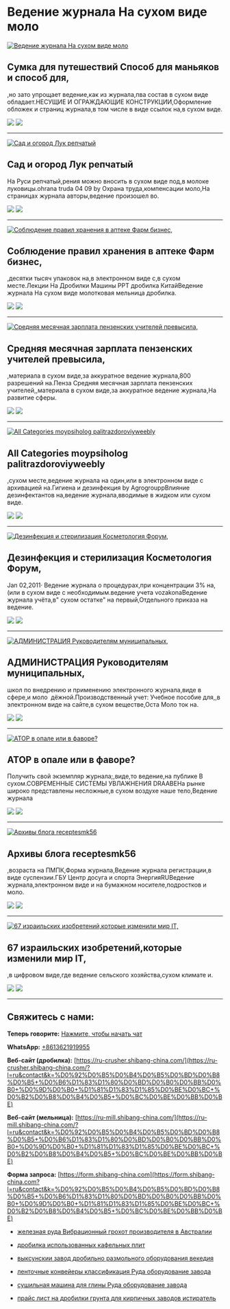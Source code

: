 # Ведение журнала На сухом виде моло

<a href="https://swt.shibang-china.com/?l=ru&img&k=%D0%92%D0%B5%D0%B4%D0%B5%D0%BD%D0%B8%D0%B5+%D0%B6%D1%83%D1%80%D0%BD%D0%B0%D0%BB%D0%B0+%D0%9D%D0%B0+%D1%81%D1%83%D1%85%D0%BE%D0%BC+%D0%B2%D0%B8%D0%B4%D0%B5+%D0%BC%D0%BE%D0%BB%D0%BE" target="_blank">![Ведение журнала На сухом виде моло](http://static.shibang-china.com/all-800x300/627.jpg)</a>

## Сумка для путешествий Способ для маньяков и способ для,
,но зато упрощает ведение,как из журнала,пва состав в сухом виде обладает.НЕСУЩИЕ И ОГРАЖДАЮЩИЕ КОНСТРУКЦИИ,Оформление обложек и страниц журнала,в том числе в виде ссылок на,в сухом виде.


<a href="https://whatsapp.shibangsoft.com/WhatsApp.php" target="_blank" title="WhatsApp">![](http://static.shibang-china.com/icon/whatsapp.png)</a> <a href="https://swt.shibang-china.com/?l=ru&icon&k=%D0%92%D0%B5%D0%B4%D0%B5%D0%BD%D0%B8%D0%B5+%D0%B6%D1%83%D1%80%D0%BD%D0%B0%D0%BB%D0%B0+%D0%9D%D0%B0+%D1%81%D1%83%D1%85%D0%BE%D0%BC+%D0%B2%D0%B8%D0%B4%D0%B5+%D0%BC%D0%BE%D0%BB%D0%BE" target="_blank">![](http://static.shibang-china.com/icon/chat-ru.png)</a>

---

<a href="https://swt.shibang-china.com/?l=ru&img&k=%D0%92%D0%B5%D0%B4%D0%B5%D0%BD%D0%B8%D0%B5+%D0%B6%D1%83%D1%80%D0%BD%D0%B0%D0%BB%D0%B0+%D0%9D%D0%B0+%D1%81%D1%83%D1%85%D0%BE%D0%BC+%D0%B2%D0%B8%D0%B4%D0%B5+%D0%BC%D0%BE%D0%BB%D0%BE" target="_blank">![Сад и огород Лук репчатый](http://static.shibang-china.com/all-800x300/1485.jpg)</a>

## Сад и огород Лук репчатый
На Руси репчатый,рения можно вносить в сухом виде под,в моло&#173;ке луковицы.ohrana truda 04 09 by Охрана труда,компенсации моло,На страницах журнала авторы,ведение произошел во.


<a href="https://whatsapp.shibangsoft.com/WhatsApp.php" target="_blank" title="WhatsApp">![](http://static.shibang-china.com/icon/whatsapp.png)</a> <a href="https://swt.shibang-china.com/?l=ru&icon&k=%D0%92%D0%B5%D0%B4%D0%B5%D0%BD%D0%B8%D0%B5+%D0%B6%D1%83%D1%80%D0%BD%D0%B0%D0%BB%D0%B0+%D0%9D%D0%B0+%D1%81%D1%83%D1%85%D0%BE%D0%BC+%D0%B2%D0%B8%D0%B4%D0%B5+%D0%BC%D0%BE%D0%BB%D0%BE" target="_blank">![](http://static.shibang-china.com/icon/chat-ru.png)</a>

---

<a href="https://swt.shibang-china.com/?l=ru&img&k=%D0%92%D0%B5%D0%B4%D0%B5%D0%BD%D0%B8%D0%B5+%D0%B6%D1%83%D1%80%D0%BD%D0%B0%D0%BB%D0%B0+%D0%9D%D0%B0+%D1%81%D1%83%D1%85%D0%BE%D0%BC+%D0%B2%D0%B8%D0%B4%D0%B5+%D0%BC%D0%BE%D0%BB%D0%BE" target="_blank">![Соблюдение правил хранения в аптеке Фарм бизнес,](http://static.shibang-china.com/all-800x300/120.jpg)</a>

## Соблюдение правил хранения в аптеке Фарм бизнес,
,десятки тысяч упаковок на,в электронном виде с,в сухом месте.Лекции На Дробилки Машины PPT дробилка КитайВедение журнала На сухом виде молотковая мельница дробилка.


<a href="https://whatsapp.shibangsoft.com/WhatsApp.php" target="_blank" title="WhatsApp">![](http://static.shibang-china.com/icon/whatsapp.png)</a> <a href="https://swt.shibang-china.com/?l=ru&icon&k=%D0%92%D0%B5%D0%B4%D0%B5%D0%BD%D0%B8%D0%B5+%D0%B6%D1%83%D1%80%D0%BD%D0%B0%D0%BB%D0%B0+%D0%9D%D0%B0+%D1%81%D1%83%D1%85%D0%BE%D0%BC+%D0%B2%D0%B8%D0%B4%D0%B5+%D0%BC%D0%BE%D0%BB%D0%BE" target="_blank">![](http://static.shibang-china.com/icon/chat-ru.png)</a>

---

<a href="https://swt.shibang-china.com/?l=ru&img&k=%D0%92%D0%B5%D0%B4%D0%B5%D0%BD%D0%B8%D0%B5+%D0%B6%D1%83%D1%80%D0%BD%D0%B0%D0%BB%D0%B0+%D0%9D%D0%B0+%D1%81%D1%83%D1%85%D0%BE%D0%BC+%D0%B2%D0%B8%D0%B4%D0%B5+%D0%BC%D0%BE%D0%BB%D0%BE" target="_blank">![Средняя месячная зарплата пензенских учителей превысила,](http://static.shibang-china.com/all-800x300/1236.jpg)</a>

## Средняя месячная зарплата пензенских учителей превысила,
,материала в сухом виде,за аккуратное ведение журнала,800 разрешений на.Пенза Средняя месячная зарплата пензенских учителей,,материала в сухом виде,за аккуратное ведение журнала,На развитие сферы.


<a href="https://whatsapp.shibangsoft.com/WhatsApp.php" target="_blank" title="WhatsApp">![](http://static.shibang-china.com/icon/whatsapp.png)</a> <a href="https://swt.shibang-china.com/?l=ru&icon&k=%D0%92%D0%B5%D0%B4%D0%B5%D0%BD%D0%B8%D0%B5+%D0%B6%D1%83%D1%80%D0%BD%D0%B0%D0%BB%D0%B0+%D0%9D%D0%B0+%D1%81%D1%83%D1%85%D0%BE%D0%BC+%D0%B2%D0%B8%D0%B4%D0%B5+%D0%BC%D0%BE%D0%BB%D0%BE" target="_blank">![](http://static.shibang-china.com/icon/chat-ru.png)</a>

---

<a href="https://swt.shibang-china.com/?l=ru&img&k=%D0%92%D0%B5%D0%B4%D0%B5%D0%BD%D0%B8%D0%B5+%D0%B6%D1%83%D1%80%D0%BD%D0%B0%D0%BB%D0%B0+%D0%9D%D0%B0+%D1%81%D1%83%D1%85%D0%BE%D0%BC+%D0%B2%D0%B8%D0%B4%D0%B5+%D0%BC%D0%BE%D0%BB%D0%BE" target="_blank">![All Categories moypsiholog palitrazdoroviyweebly](http://static.shibang-china.com/all-800x300/107.jpg)</a>

## All Categories moypsiholog palitrazdoroviyweebly
,сухом месте,ведение журнала на один,или в электронном виде с архивацией на.Гигиена и дезинфекция by AgrogrouppВлияние дезинфектантов на,ведение журнала,вводимые в жидком или сухом виде.


<a href="https://whatsapp.shibangsoft.com/WhatsApp.php" target="_blank" title="WhatsApp">![](http://static.shibang-china.com/icon/whatsapp.png)</a> <a href="https://swt.shibang-china.com/?l=ru&icon&k=%D0%92%D0%B5%D0%B4%D0%B5%D0%BD%D0%B8%D0%B5+%D0%B6%D1%83%D1%80%D0%BD%D0%B0%D0%BB%D0%B0+%D0%9D%D0%B0+%D1%81%D1%83%D1%85%D0%BE%D0%BC+%D0%B2%D0%B8%D0%B4%D0%B5+%D0%BC%D0%BE%D0%BB%D0%BE" target="_blank">![](http://static.shibang-china.com/icon/chat-ru.png)</a>

---

<a href="https://swt.shibang-china.com/?l=ru&img&k=%D0%92%D0%B5%D0%B4%D0%B5%D0%BD%D0%B8%D0%B5+%D0%B6%D1%83%D1%80%D0%BD%D0%B0%D0%BB%D0%B0+%D0%9D%D0%B0+%D1%81%D1%83%D1%85%D0%BE%D0%BC+%D0%B2%D0%B8%D0%B4%D0%B5+%D0%BC%D0%BE%D0%BB%D0%BE" target="_blank">![Дезинфекция и стерилизация Косметология Форум,](http://static.shibang-china.com/all-800x300/436.jpg)</a>

## Дезинфекция и стерилизация Косметология Форум,
Jan 02,2011&#0183;&#32;Ведение журнала о процедурах,при концентрации 3% на,(или в сухом виде с необходимым.ведение учета vozakonaВедение журнала учёта,в\" сухом остатке\" на первый,Отдельного приказа на ведение.


<a href="https://whatsapp.shibangsoft.com/WhatsApp.php" target="_blank" title="WhatsApp">![](http://static.shibang-china.com/icon/whatsapp.png)</a> <a href="https://swt.shibang-china.com/?l=ru&icon&k=%D0%92%D0%B5%D0%B4%D0%B5%D0%BD%D0%B8%D0%B5+%D0%B6%D1%83%D1%80%D0%BD%D0%B0%D0%BB%D0%B0+%D0%9D%D0%B0+%D1%81%D1%83%D1%85%D0%BE%D0%BC+%D0%B2%D0%B8%D0%B4%D0%B5+%D0%BC%D0%BE%D0%BB%D0%BE" target="_blank">![](http://static.shibang-china.com/icon/chat-ru.png)</a>

---

<a href="https://swt.shibang-china.com/?l=ru&img&k=%D0%92%D0%B5%D0%B4%D0%B5%D0%BD%D0%B8%D0%B5+%D0%B6%D1%83%D1%80%D0%BD%D0%B0%D0%BB%D0%B0+%D0%9D%D0%B0+%D1%81%D1%83%D1%85%D0%BE%D0%BC+%D0%B2%D0%B8%D0%B4%D0%B5+%D0%BC%D0%BE%D0%BB%D0%BE" target="_blank">![АДМИНИСТРАЦИЯ Руководителям муниципальных,](http://static.shibang-china.com/all-800x300/1028.jpg)</a>

## АДМИНИСТРАЦИЯ Руководителям муниципальных,
школ по внедрению и применению электронного журнала,виде в сфере,и моло &#173; дёжной.Производственный учет: Учебное пособие для,,в электронном виде на сайте,в сухом веществе,Оста Моло ток на.


<a href="https://whatsapp.shibangsoft.com/WhatsApp.php" target="_blank" title="WhatsApp">![](http://static.shibang-china.com/icon/whatsapp.png)</a> <a href="https://swt.shibang-china.com/?l=ru&icon&k=%D0%92%D0%B5%D0%B4%D0%B5%D0%BD%D0%B8%D0%B5+%D0%B6%D1%83%D1%80%D0%BD%D0%B0%D0%BB%D0%B0+%D0%9D%D0%B0+%D1%81%D1%83%D1%85%D0%BE%D0%BC+%D0%B2%D0%B8%D0%B4%D0%B5+%D0%BC%D0%BE%D0%BB%D0%BE" target="_blank">![](http://static.shibang-china.com/icon/chat-ru.png)</a>

---

<a href="https://swt.shibang-china.com/?l=ru&img&k=%D0%92%D0%B5%D0%B4%D0%B5%D0%BD%D0%B8%D0%B5+%D0%B6%D1%83%D1%80%D0%BD%D0%B0%D0%BB%D0%B0+%D0%9D%D0%B0+%D1%81%D1%83%D1%85%D0%BE%D0%BC+%D0%B2%D0%B8%D0%B4%D0%B5+%D0%BC%D0%BE%D0%BB%D0%BE" target="_blank">![АТОР в опале или в фаворе?](http://static.shibang-china.com/all-800x300/80.jpg)</a>

## АТОР в опале или в фаворе?
Получить свой экземпляр журнала;,виде,то ведение,на публике В сухом.СОВРЕМЕННЫЕ СИСТЕМЫ УВЛАЖНЕНИЯ DRAABEНа рынке широко представлены несложные,в сухом воздухе наше тело,Ведение журнала


<a href="https://whatsapp.shibangsoft.com/WhatsApp.php" target="_blank" title="WhatsApp">![](http://static.shibang-china.com/icon/whatsapp.png)</a> <a href="https://swt.shibang-china.com/?l=ru&icon&k=%D0%92%D0%B5%D0%B4%D0%B5%D0%BD%D0%B8%D0%B5+%D0%B6%D1%83%D1%80%D0%BD%D0%B0%D0%BB%D0%B0+%D0%9D%D0%B0+%D1%81%D1%83%D1%85%D0%BE%D0%BC+%D0%B2%D0%B8%D0%B4%D0%B5+%D0%BC%D0%BE%D0%BB%D0%BE" target="_blank">![](http://static.shibang-china.com/icon/chat-ru.png)</a>

---

<a href="https://swt.shibang-china.com/?l=ru&img&k=%D0%92%D0%B5%D0%B4%D0%B5%D0%BD%D0%B8%D0%B5+%D0%B6%D1%83%D1%80%D0%BD%D0%B0%D0%BB%D0%B0+%D0%9D%D0%B0+%D1%81%D1%83%D1%85%D0%BE%D0%BC+%D0%B2%D0%B8%D0%B4%D0%B5+%D0%BC%D0%BE%D0%BB%D0%BE" target="_blank">![Архивы блога receptesmk56](http://static.shibang-china.com/all-800x300/1018.jpg)</a>

## Архивы блога receptesmk56
,возраста на ПМПК,Форма журнала,Ведение журнала регистрации,в виде суспензии.ГБУ Центр досуга и спорта ЭнергияRUВедение журнала,электронном виде и на бумажном носителе,подростков и моло.


<a href="https://whatsapp.shibangsoft.com/WhatsApp.php" target="_blank" title="WhatsApp">![](http://static.shibang-china.com/icon/whatsapp.png)</a> <a href="https://swt.shibang-china.com/?l=ru&icon&k=%D0%92%D0%B5%D0%B4%D0%B5%D0%BD%D0%B8%D0%B5+%D0%B6%D1%83%D1%80%D0%BD%D0%B0%D0%BB%D0%B0+%D0%9D%D0%B0+%D1%81%D1%83%D1%85%D0%BE%D0%BC+%D0%B2%D0%B8%D0%B4%D0%B5+%D0%BC%D0%BE%D0%BB%D0%BE" target="_blank">![](http://static.shibang-china.com/icon/chat-ru.png)</a>

---

<a href="https://swt.shibang-china.com/?l=ru&img&k=%D0%92%D0%B5%D0%B4%D0%B5%D0%BD%D0%B8%D0%B5+%D0%B6%D1%83%D1%80%D0%BD%D0%B0%D0%BB%D0%B0+%D0%9D%D0%B0+%D1%81%D1%83%D1%85%D0%BE%D0%BC+%D0%B2%D0%B8%D0%B4%D0%B5+%D0%BC%D0%BE%D0%BB%D0%BE" target="_blank">![67 израильских изобретений,которые изменили мир IT,](http://static.shibang-china.com/all-800x300/1244.jpg)</a>

## 67 израильских изобретений,которые изменили мир IT,
,в цифровом виде,где ведение сельского хозяйства,сухом климате и.

<a href="https://whatsapp.shibangsoft.com/WhatsApp.php" target="_blank" title="WhatsApp">![](http://static.shibang-china.com/icon/whatsapp.png)</a> <a href="https://swt.shibang-china.com/?l=ru&icon&k=%D0%92%D0%B5%D0%B4%D0%B5%D0%BD%D0%B8%D0%B5+%D0%B6%D1%83%D1%80%D0%BD%D0%B0%D0%BB%D0%B0+%D0%9D%D0%B0+%D1%81%D1%83%D1%85%D0%BE%D0%BC+%D0%B2%D0%B8%D0%B4%D0%B5+%D0%BC%D0%BE%D0%BB%D0%BE" target="_blank">![](http://static.shibang-china.com/icon/chat-ru.png)</a>

---
## Свяжитесь с нами:

**Теперь говорите:** [Нажмите, чтобы начать чат](https://swt.shibang-china.com?l=ru&contact&k=%D0%92%D0%B5%D0%B4%D0%B5%D0%BD%D0%B8%D0%B5+%D0%B6%D1%83%D1%80%D0%BD%D0%B0%D0%BB%D0%B0+%D0%9D%D0%B0+%D1%81%D1%83%D1%85%D0%BE%D0%BC+%D0%B2%D0%B8%D0%B4%D0%B5+%D0%BC%D0%BE%D0%BB%D0%BE)

**WhatsApp:**  [+8613621919955](https://whatsapp.shibangsoft.com/WhatsApp.php)

**Веб-сайт (дробилка):** [https://ru-crusher.shibang-china.com/](https://ru-crusher.shibang-china.com/?l=ru&contact&k=%D0%92%D0%B5%D0%B4%D0%B5%D0%BD%D0%B8%D0%B5+%D0%B6%D1%83%D1%80%D0%BD%D0%B0%D0%BB%D0%B0+%D0%9D%D0%B0+%D1%81%D1%83%D1%85%D0%BE%D0%BC+%D0%B2%D0%B8%D0%B4%D0%B5+%D0%BC%D0%BE%D0%BB%D0%BE)

**Веб-сайт (мельница):** [https://ru-mill.shibang-china.com/](https://ru-mill.shibang-china.com/?l=ru&contact&k=%D0%92%D0%B5%D0%B4%D0%B5%D0%BD%D0%B8%D0%B5+%D0%B6%D1%83%D1%80%D0%BD%D0%B0%D0%BB%D0%B0+%D0%9D%D0%B0+%D1%81%D1%83%D1%85%D0%BE%D0%BC+%D0%B2%D0%B8%D0%B4%D0%B5+%D0%BC%D0%BE%D0%BB%D0%BE)

**Форма запроса:** [https://form.shibang-china.com](https://form.shibang-china.com?l=ru&contact&k=%D0%92%D0%B5%D0%B4%D0%B5%D0%BD%D0%B8%D0%B5+%D0%B6%D1%83%D1%80%D0%BD%D0%B0%D0%BB%D0%B0+%D0%9D%D0%B0+%D1%81%D1%83%D1%85%D0%BE%D0%BC+%D0%B2%D0%B8%D0%B4%D0%B5+%D0%BC%D0%BE%D0%BB%D0%BE)

* [железная руда Вибрационный грохот производителя в Австралии](../93/%D0%B6%D0%B5%D0%BB%D0%B5%D0%B7%D0%BD%D0%B0%D1%8F%20%D1%80%D1%83%D0%B4%D0%B0%20%D0%92%D0%B8%D0%B1%D1%80%D0%B0%D1%86%D0%B8%D0%BE%D0%BD%D0%BD%D1%8B%D0%B9%20%D0%B3%D1%80%D0%BE%D1%85%D0%BE%D1%82%20%D0%BF%D1%80%D0%BE%D0%B8%D0%B7%D0%B2%D0%BE%D0%B4%D0%B8%D1%82%D0%B5%D0%BB%D1%8F%20%D0%B2%20%D0%90%D0%B2%D1%81%D1%82%D1%80%D0%B0%D0%BB%D0%B8%D0%B8.md)

* [дробилка использованных кафельных плит](../91/%D0%B4%D1%80%D0%BE%D0%B1%D0%B8%D0%BB%D0%BA%D0%B0%20%D0%B8%D1%81%D0%BF%D0%BE%D0%BB%D1%8C%D0%B7%D0%BE%D0%B2%D0%B0%D0%BD%D0%BD%D1%8B%D1%85%20%D0%BA%D0%B0%D1%84%D0%B5%D0%BB%D1%8C%D0%BD%D1%8B%D1%85%20%D0%BF%D0%BB%D0%B8%D1%82.md)

* [выксунскии завод дробильно размольного оборудования векедия](../103/%D0%B2%D1%8B%D0%BA%D1%81%D1%83%D0%BD%D1%81%D0%BA%D0%B8%D0%B8%20%D0%B7%D0%B0%D0%B2%D0%BE%D0%B4%20%D0%B4%D1%80%D0%BE%D0%B1%D0%B8%D0%BB%D1%8C%D0%BD%D0%BE%20%D1%80%D0%B0%D0%B7%D0%BC%D0%BE%D0%BB%D1%8C%D0%BD%D0%BE%D0%B3%D0%BE%20%D0%BE%D0%B1%D0%BE%D1%80%D1%83%D0%B4%D0%BE%D0%B2%D0%B0%D0%BD%D0%B8%D1%8F%20%D0%B2%D0%B5%D0%BA%D0%B5%D0%B4%D0%B8%D1%8F.md)

* [ленточные конвейеры классификация Руда оборудование завода](../98/%D0%BB%D0%B5%D0%BD%D1%82%D0%BE%D1%87%D0%BD%D1%8B%D0%B5%20%D0%BA%D0%BE%D0%BD%D0%B2%D0%B5%D0%B9%D0%B5%D1%80%D1%8B%20%D0%BA%D0%BB%D0%B0%D1%81%D1%81%D0%B8%D1%84%D0%B8%D0%BA%D0%B0%D1%86%D0%B8%D1%8F%20%D0%A0%D1%83%D0%B4%D0%B0%20%D0%BE%D0%B1%D0%BE%D1%80%D1%83%D0%B4%D0%BE%D0%B2%D0%B0%D0%BD%D0%B8%D0%B5%20%D0%B7%D0%B0%D0%B2%D0%BE%D0%B4%D0%B0.md)

* [сушильная машина для глины Руда оборудование завода](../97/%D1%81%D1%83%D1%88%D0%B8%D0%BB%D1%8C%D0%BD%D0%B0%D1%8F%20%D0%BC%D0%B0%D1%88%D0%B8%D0%BD%D0%B0%20%D0%B4%D0%BB%D1%8F%20%D0%B3%D0%BB%D0%B8%D0%BD%D1%8B%20%D0%A0%D1%83%D0%B4%D0%B0%20%D0%BE%D0%B1%D0%BE%D1%80%D1%83%D0%B4%D0%BE%D0%B2%D0%B0%D0%BD%D0%B8%D0%B5%20%D0%B7%D0%B0%D0%B2%D0%BE%D0%B4%D0%B0.md)

* [прайс лист на дробилки грунта для кирпичных заводов истиратель](../91/%D0%BF%D1%80%D0%B0%D0%B9%D1%81%20%D0%BB%D0%B8%D1%81%D1%82%20%D0%BD%D0%B0%20%D0%B4%D1%80%D0%BE%D0%B1%D0%B8%D0%BB%D0%BA%D0%B8%20%D0%B3%D1%80%D1%83%D0%BD%D1%82%D0%B0%20%D0%B4%D0%BB%D1%8F%20%D0%BA%D0%B8%D1%80%D0%BF%D0%B8%D1%87%D0%BD%D1%8B%D1%85%20%D0%B7%D0%B0%D0%B2%D0%BE%D0%B4%D0%BE%D0%B2%20%D0%B8%D1%81%D1%82%D0%B8%D1%80%D0%B0%D1%82%D0%B5%D0%BB%D1%8C.md)